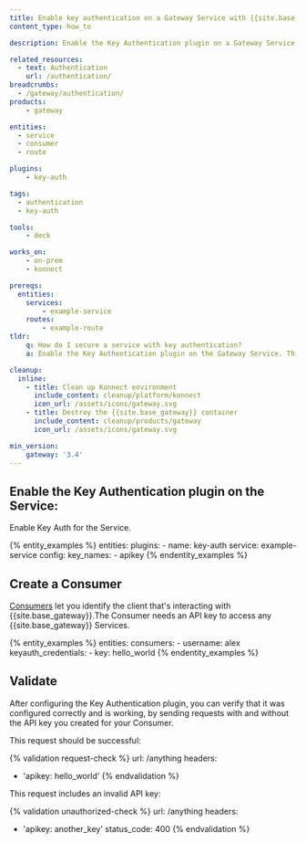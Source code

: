 ```yaml
---
title: Enable key authentication on a Gateway Service with {{site.base_gateway}}
content_type: how_to

description: Enable the Key Authentication plugin on a Gateway Service to require Consumers to authenticate with an API key.

related_resources:
  - text: Authentication
    url: /authentication/
breadcrumbs:
  - /gateway/authentication/
products:
    - gateway

entities:
  - service
  - consumer
  - route

plugins:
    - key-auth

tags:
  - authentication
  - key-auth

tools:
    - deck

works_on:
    - on-prem
    - konnect

prereqs:
  entities:
    services:
        - example-service
    routes:
        - example-route
tldr:
    q: How do I secure a service with key authentication?
    a: Enable the Key Authentication plugin on the Gateway Service. This plugin will require all requests made to this Service to have a valid API key.

cleanup:
  inline:
    - title: Clean up Konnect environment
      include_content: cleanup/platform/konnect
      icon_url: /assets/icons/gateway.svg
    - title: Destroy the {{site.base_gateway}} container
      include_content: cleanup/products/gateway
      icon_url: /assets/icons/gateway.svg

min_version:
    gateway: '3.4'
---
```


## Enable the Key Authentication plugin on the Service:

Enable Key Auth for the Service.

{% entity_examples %}
entities:
  plugins:
    - name: key-auth
      service: example-service
      config:
        key_names:
        - apikey
{% endentity_examples %}

## Create a Consumer

[Consumers](/gateway/entities/consumer/) let you identify the client that's interacting with {{site.base_gateway}}.The Consumer needs an API key to access any {{site.base_gateway}} Services.

{% entity_examples %}
entities:
  consumers:
    - username: alex
      keyauth_credentials:
        - key: hello_world
{% endentity_examples %}

## Validate

After configuring the Key Authentication plugin, you can verify that it was configured correctly and is working, by sending requests with and without the API key you created for your Consumer.

This request should be successful:

<!-- vale off -->
{% validation request-check %}
url: /anything
headers:
  - 'apikey: hello_world'
{% endvalidation %}
<!-- vale on -->
This request includes an invalid API key:

<!-- vale off -->
{% validation unauthorized-check %}
url: /anything
headers:
  - 'apikey: another_key'
status_code: 400
{% endvalidation %}
<!-- vale on -->
